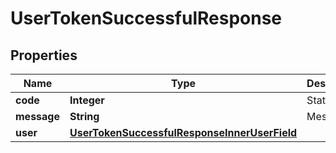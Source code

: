 
# UserTokenSuccessfulResponse

## Properties
Name | Type | Description | Notes
------------ | ------------- | ------------- | -------------
**code** | **Integer** | Status code | 
**message** | **String** | Message | 
**user** | [**UserTokenSuccessfulResponseInnerUserField**](UserTokenSuccessfulResponseInnerUserField.md) |  | 



